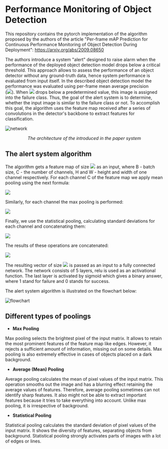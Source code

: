 # Performance Monitoring of Object Detection

This repository contains the pytorch implementation of the algorithm proposed by the authors of the article "Per-frame mAP Prediction for Continuous Performance
Monitoring of Object Detection During Deployment":
https://arxiv.org/abs/2009.08650

The authors introduce a system "alert" designed to raise alarm when the performance of the deployed object detection model drops below a critical threshold. 
This approach allows to assess the performance of an object detector without any ground-truth data, hence system performance is evaluated from input itself.
In the described object detection model the performance was evaluated using per-frame mean average precision  
(<img src="https://render.githubusercontent.com/render/math?math=mAP_{per-frame}">). When 
<img src="https://render.githubusercontent.com/render/math?math=mAP_{per-frame}">
drops below a predetermined value, this image is assigned into the failure class. 
Thus, the goal of the alert system is to determine, whether the input image is similar to the failure class or not. To accomplish this goal,
the algorithm uses the feature map received after a series of convolutions in the detector's backbone to extract features for classification.

![network](https://user-images.githubusercontent.com/74068173/112883073-75e0cd00-90d6-11eb-9748-dd395fe12795.png)*<p align="center">_The architecture of the introduced in the paper system_</p>*

## The alert system algorithm

The algorithm gets a feature map of size
<img src="https://render.githubusercontent.com/render/math?math=B\times C \times H \times W">
as an input, where B - batch size, C - the number of channels, H and W - height and width of one channel respectively. 
For each channel C of the feature map we apply mean pooling using the next formula:

<img src="https://render.githubusercontent.com/render/math?math=F_{mean} = \frac{\sum_{x=1}^{H} \sum_{y=1}^{W} f(x, y)}{W*H}">

Similarly, for each channel the max pooling is performed:

<img src="https://render.githubusercontent.com/render/math?math=F_{max}= \max_{\substack{x \in [1, H]}} \max_{\substack{y \in [1, W]}} f(x, y)">

Finally, we use the statistical pooling, calculating standard deviations for each channel and concatenating them:

<img src="https://render.githubusercontent.com/render/math?math=F_{std} = std(f_1) \bigoplus std(f_2) \bigoplus ... std(f_N)">

The results of these operations are concatenated:

<img src="https://render.githubusercontent.com/render/math?math=F_{mean\_max\_std} = F_{mean}  \bigoplus F_{max} \bigoplus F_{std}">

The resulting vector of size
<img src="https://render.githubusercontent.com/render/math?math=B\times 3C">
is passed as an input to a fully connected network. The network consists of 5 layers, relu is used as an activational function. 
The last layer is activated by sigmoid which gives a binary answer, where 1 stand for failure and 0 stands for success.

The alert system algorithm is illustrated on the flowchart below:

![flowchart](https://user-images.githubusercontent.com/74068173/113059030-9b91d300-91b7-11eb-8ad0-303359adb015.png)

## Different types of poolings

* **Max Pooling**

Max pooling selects the brightest pixel of the input matrix.
It allows to retain the most prominent features of the feature map like edges. However, it rejects a sufficient amount of information, 
missing out on some details.
Max pooling is also extremely effective in cases of objects placed on a dark background.

* **Average (Mean) Pooling**

Average pooling calculates the mean of pixel values of the input matrix.
This operation smooths out the image and has a blurring effect retaining the average values of features. Therefore, average pooling sometimes can not identify sharp features.
It also might not be able to extract important features because it tries to take everything into account. Unlike max pooling, it is irrespective of background.

* **Statistical Pooling**

Statistical pooling calculates the standard deviation of pixel values of the input matrix. It shows the diversity of features,
separating objects from background. Statistical pooling strongly activates parts of images with a lot of edges or lines.
